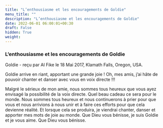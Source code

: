 ```yaml
---
title: "L’enthousiasme et les encouragements de Goldie"
menu_title: ""
description: "L’enthousiasme et les encouragements de Goldie"
date: 2022-06-01 06:00:01+00:30
draft: False
hidden: True
weight:
---
```

### L’enthousiasme et les encouragements de Goldie

Goldie - reçu par Al Fike le 18 Mai 2017, Klamath Falls, Oregon, USA.

Goldie arrive en riant, apportant une grande joie ! Oh, mes amis, j’ai hâte de pouvoir chanter et danser avec vous en voix directe !!!

Malgré le sérieux de mon amie, nous sommes tous heureux que vous ayez envisagé la possibilité de la voix directe. Quel beau cadeau ce sera pour le monde. Nous sommes tous heureux et nous continuerons à prier pour que vous et nous arrivions à nous unir et à faire ces efforts pour que cela devienne réalité. Et lorsque cela se produira, je viendrai chanter, danser et apporter mes mots de joie au monde. Que Dieu vous bénisse, je suis Goldie et je vous aime. Que Dieu vous bénisse.
